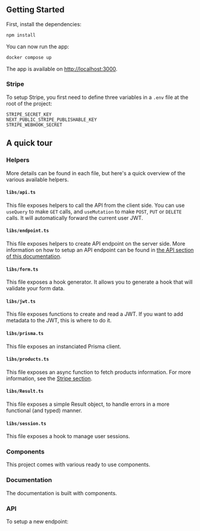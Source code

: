 ## Getting Started

First, install the dependencies:

```bash
npm install
```

You can now run the app:

```bash
docker compose up

```

The app is available on [http://localhost:3000](http://localhost:3000).

### Stripe

To setup Stripe, you first need to define three variables in a `.env` file at the root of the project:

```
STRIPE_SECRET_KEY
NEXT_PUBLIC_STRIPE_PUBLISHABLE_KEY
STRIPE_WEBHOOK_SECRET
```

## A quick tour

### Helpers

More details can be found in each file, but here's a quick overview of the various available helpers.

#### `libs/api.ts`

This file exposes helpers to call the API from the client side. You can use `useQuery` to make `GET` calls, and `useMutation` to make `POST`, `PUT` or `DELETE` calls. It will automatically forward the current user JWT.

#### `libs/endpoint.ts`

This file exposes helpers to create API endpoint on the server side. More information on how to setup an API endpoint can be found in [the API section of this documentation](#api).

#### `libs/form.ts`

This file exposes a hook generator. It allows you to generate a hook that will validate your form data.

#### `libs/jwt.ts`

This file exposes functions to create and read a JWT. If you want to add metadata to the JWT, this is where to do it.

#### `libs/prisma.ts`

This file exposes an instanciated Prisma client.

#### `libs/products.ts`

This file exposes an async function to fetch products information. For more information, see the [Stripe section](#stripe).

#### `libs/Result.ts`

This file exposes a simple Result object, to handle errors in a more functional (and typed) manner.

#### `libs/session.ts`

This file exposes a hook to manage user sessions.

### Components

This project comes with various ready to use components.

### Documentation

The documentation is built with components.

### API

To setup a new endpoint:
